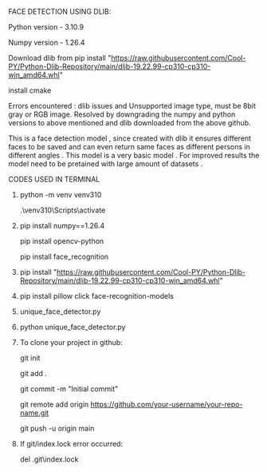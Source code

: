 FACE DETECTION USING DLIB:

Python version - 3.10.9

Numpy version - 1.26.4

Download dlib from pip install "https://raw.githubusercontent.com/Cool-PY/Python-Dlib-Repository/main/dlib-19.22.99-cp310-cp310-win_amd64.whl"

install cmake

Errors encountered : dlib issues and Unsupported image type, must be 8bit gray or RGB image. Resolved by downgrading the numpy and python versions to above mentioned and dlib downloaded from the above github. 

This is a face detection model , since created with dlib it ensures different faces to be saved  and can even return same faces as different persons in different angles . This model is a very basic model . For improved results the model need to be pretained with large amount of datasets . 

CODES USED IN TERMINAL 

1. python -m venv venv310

   
   .\venv310\Scripts\activate


2. pip install numpy==1.26.4
   
   
   pip install opencv-python


   pip install face_recognition


3. pip install "https://raw.githubusercontent.com/Cool-PY/Python-Dlib-Repository/main/dlib-19.22.99-cp310-cp310-win_amd64.whl"

4. pip install pillow click face-recognition-models

5. unique_face_detector.py


6. python unique_face_detector.py


7. To clone your project in github:

   
    git init

  
    git add .

  
    git commit -m "Initial commit"

  
    git remote add origin https://github.com/your-username/your-repo-name.git

  
    git push -u origin main
 

 8. If git/index.lock error occurred:

    
     del .git\index.lock




